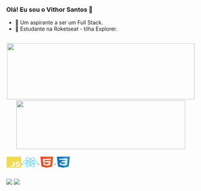 ### Olá! Eu sou o Vithor Santos 👋

- 🔭 Um aspirante a ser um Full Stack.
- 🌱 Estudante na Roketseat - tilha Explorer.

##

<div align="center" display="flex">
  <a href="https://github.com/vithorDeveloper">
  <img height="150em" width="500em" src="https://github-readme-stats.vercel.app/api?username=vithorDeveloper&show_icons=true&theme=onedark&include_all_commits=true&count_private=true"/>
  <img height="130em" width="450em" src="https://github-readme-stats.vercel.app/api/top-langs/?username=vithorDeveloper&layout=compact&langs_count=7&theme=onedark"/>
</div>


<div style="display: inline_block"><br>
  <img align="center" alt="vithor-Js" height="30" width="40" src="https://raw.githubusercontent.com/devicons/devicon/master/icons/javascript/javascript-plain.svg">
  <img align="center" alt="vithor-React" height="30" width="40" src="https://raw.githubusercontent.com/devicons/devicon/master/icons/react/react-original.svg">
  <img align="center" alt="vithor-HTML" height="30" width="40" src="https://raw.githubusercontent.com/devicons/devicon/master/icons/html5/html5-original.svg">
  <img align="center" alt="vithor-CSS" height="30" width="40" src="https://raw.githubusercontent.com/devicons/devicon/master/icons/css3/css3-original.svg">
</div>

##

<div>  
  <a href = "mailto:vitorsantosdev663@gmail.com"><img src="https://img.shields.io/badge/-Gmail-%23333?style=for-the-badge&logo=gmail&logoColor=white" target="_blank"></a>
  <a href="https://www.linkedin.com/in/vithor-santos/" target="_blank"><img src="https://img.shields.io/badge/-LinkedIn-%230077B5?style=for-the-badge&logo=linkedin&logoColor=white" target="_blank"></a> 
 
</div>
